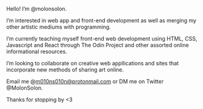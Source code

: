 Hello! I’m @molonsolon.


I’m interested in web app and front-end development as well as merging my other artistic mediums with programming. 

I’m currently teaching myself front-end web development using HTML, CSS, Javascript and React 
through The Odin Project and other assorted online informational resources.

I’m looking to collaborate on creative web appllications and sites that incorporate new methods of sharing art online.

Email me @m010ns010n@protonmail.com or DM me on Twitter @MolonSolon. 


Thanks for stopping by <3 
